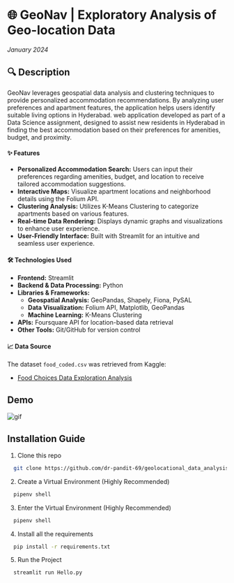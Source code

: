 # 🌐 GeoNav | Exploratory Analysis of Geo-location Data
*January 2024*


## **🔍 Description**
GeoNav leverages geospatial data analysis and clustering techniques to provide personalized accommodation recommendations. By analyzing user preferences and apartment features, the application helps users identify suitable living options in Hyderabad.
web application developed as part of a Data Science assignment, designed to assist new residents in Hyderabad in finding the best accommodation based on their preferences for amenities, budget, and proximity.

#### **✨ Features**
- **Personalized Accommodation Search:** Users can input their preferences regarding amenities, budget, and location to receive tailored accommodation suggestions.
- **Interactive Maps:** Visualize apartment locations and neighborhood details using the Folium API.
- **Clustering Analysis:** Utilizes K-Means Clustering to categorize apartments based on various features.
- **Real-time Data Rendering:** Displays dynamic graphs and visualizations to enhance user experience.
- **User-Friendly Interface:** Built with Streamlit for an intuitive and seamless user experience.

#### **🛠️ Technologies Used**
- **Frontend:** Streamlit
- **Backend & Data Processing:** Python
- **Libraries & Frameworks:** 
  - **Geospatial Analysis:** GeoPandas, Shapely, Fiona, PySAL
  - **Data Visualization:** Folium API, Matplotlib, GeoPandas
  - **Machine Learning:** K-Means Clustering
- **APIs:** Foursquare API for location-based data retrieval
- **Other Tools:** Git/GitHub for version control

#### **📈 Data Source**
The dataset `food_coded.csv` was retrieved from Kaggle:
- [Food Choices Data Exploration Analysis](https://www.kaggle.com/code/rafalpanasiuk/food-choices-data-exploration-analysis)

## Demo

![gif](https://media.giphy.com/media/v1.Y2lkPTc5MGI3NjExdzIxdG9ucGN6Zm9oZmFqNnAybmN4c2V5NHVsajZpcW0wNWVudjQ5YyZlcD12MV9pbnRlcm5hbF9naWZfYnlfaWQmY3Q9Zw/lSDhrBSoDX3cbvce34/giphy.gif)



## Installation Guide

1) Clone this repo

```bash
  git clone https://github.com/dr-pandit-69/geolocational_data_analysis
```

2) Create a Virtual Environment (Highly Recommended)
```bash
  pipenv shell
```

3) Enter the Virtual Environment (Highly Recommended)
```bash
  pipenv shell
```

4) Install all the requirements

```bash
  pip install -r requirements.txt
```

5) Run the Project

```bash
  streamlit run Hello.py
```

